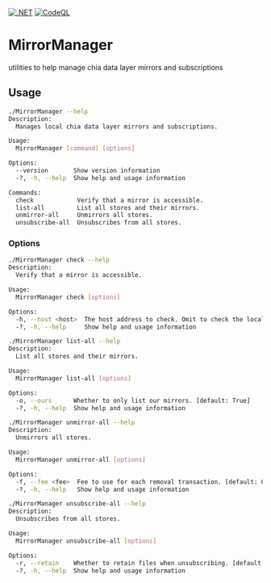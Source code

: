 [![.NET](https://github.com/Datalayer-Storage/MirrorManager/actions/workflows/dotnet.yml/badge.svg)](https://github.com/Datalayer-Storage/MirrorManager/actions/workflows/dotnet.yml)
[![CodeQL](https://github.com/Datalayer-Storage/MirrorManager/actions/workflows/github-code-scanning/codeql/badge.svg)](https://github.com/Datalayer-Storage/MirrorManager/actions/workflows/github-code-scanning/codeql)

# MirrorManager

utilities to help manage chia data layer mirrors and subscriptions

## Usage

```bash
./MirrorManager --help
Description:
  Manages local chia data layer mirrors and subscriptions.

Usage:
  MirrorManager [command] [options]

Options:
  --version       Show version information
  -?, -h, --help  Show help and usage information

Commands:
  check            Verify that a mirror is accessible.
  list-all         List all stores and their mirrors.
  unmirror-all     Unmirrors all stores.
  unsubscribe-all  Unsubscribes from all stores.
```

### Options

```bash
./MirrorManager check --help
Description:
  Verify that a mirror is accessible.

Usage:
  MirrorManager check [options]

Options:
  -h, --host <host>  The host address to check. Omit to check the local mirror. []
  -?, -h, --help     Show help and usage information
```

```bash
./MirrorManager list-all --help
Description:
  List all stores and their mirrors.

Usage:
  MirrorManager list-all [options]

Options:
  -o, --ours      Whether to only list our mirrors. [default: True]
  -?, -h, --help  Show help and usage information
```

```bash
./MirrorManager unmirror-all --help
Description:
  Unmirrors all stores.

Usage:
  MirrorManager unmirror-all [options]

Options:
  -f, --fee <fee>  Fee to use for each removal transaction. [default: 0]
  -?, -h, --help   Show help and usage information
```

```bash
./MirrorManager unsubscribe-all --help
Description:
  Unsubscribes from all stores.

Usage:
  MirrorManager unsubscribe-all [options]

Options:
  -r, --retain    Whether to retain files when unsubscribing. [default: False]
  -?, -h, --help  Show help and usage information
```
